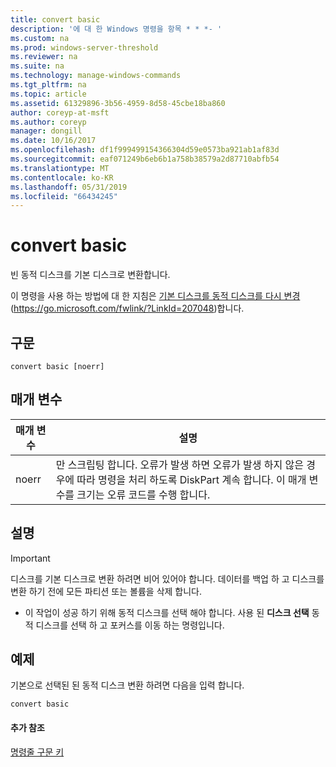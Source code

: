 ```yaml
---
title: convert basic
description: '에 대 한 Windows 명령을 항목 * * *- '
ms.custom: na
ms.prod: windows-server-threshold
ms.reviewer: na
ms.suite: na
ms.technology: manage-windows-commands
ms.tgt_pltfrm: na
ms.topic: article
ms.assetid: 61329896-3b56-4959-8d58-45cbe18ba860
author: coreyp-at-msft
ms.author: coreyp
manager: dongill
ms.date: 10/16/2017
ms.openlocfilehash: df1f999499154366304d59e0573ba921ab1af83d
ms.sourcegitcommit: eaf071249b6eb6b1a758b38579a2d87710abfb54
ms.translationtype: MT
ms.contentlocale: ko-KR
ms.lasthandoff: 05/31/2019
ms.locfileid: "66434245"
---
```

# <a name="convert-basic"></a>convert basic



빈 동적 디스크를 기본 디스크로 변환합니다.

이 명령을 사용 하는 방법에 대 한 지침은 [기본 디스크를 동적 디스크를 다시 변경](https://go.microsoft.com/fwlink/?LinkId=207048) (https://go.microsoft.com/fwlink/?LinkId=207048)합니다.

## <a name="syntax"></a>구문

```
convert basic [noerr]
```

## <a name="parameters"></a>매개 변수

|매개 변수|설명|
|---------|-----------|
|noerr|만 스크립팅 합니다. 오류가 발생 하면 오류가 발생 하지 않은 경우에 따라 명령을 처리 하도록 DiskPart 계속 합니다. 이 매개 변수를 크기는 오류 코드를 수행 합니다.|

## <a name="remarks"></a>설명

> [!IMPORTANT]
> 디스크를 기본 디스크로 변환 하려면 비어 있어야 합니다. 데이터를 백업 하 고 디스크를 변환 하기 전에 모든 파티션 또는 볼륨을 삭제 합니다.
> -   이 작업이 성공 하기 위해 동적 디스크를 선택 해야 합니다. 사용 된 **디스크 선택** 동적 디스크를 선택 하 고 포커스를 이동 하는 명령입니다.

## <a name="BKMK_examples"></a>예제

기본으로 선택된 된 동적 디스크 변환 하려면 다음을 입력 합니다.
```
convert basic
```

#### <a name="additional-references"></a>추가 참조

[명령줄 구문 키](command-line-syntax-key.md)

